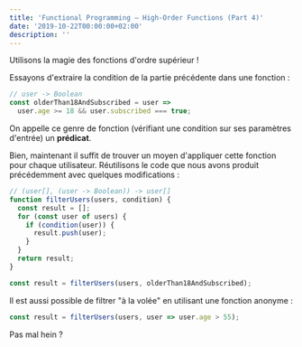 ```yaml
---
title: 'Functional Programming — High-Order Functions (Part 4)'
date: '2019-10-22T00:00:00+02:00'
description: ''
---
```


Utilisons la magie des fonctions d'ordre supérieur !

Essayons d'extraire la condition de la partie précédente dans une fonction :

```js
// user -> Boolean
const olderThan18AndSubscribed = user =>
  user.age >= 18 && user.subscribed === true;
```

On appelle ce genre de fonction (vérifiant une condition sur ses paramètres d'entrée) un **prédicat**.

Bien, maintenant il suffit de trouver un moyen d'appliquer cette fonction pour chaque utilisateur. Réutilisons le code que nous avons produit précédemment avec quelques modifications :

```js
// (user[], (user -> Boolean)) -> user[]
function filterUsers(users, condition) {
  const result = [];
  for (const user of users) {
    if (condition(user)) {
      result.push(user);
    }
  }
  return result;
}

const result = filterUsers(users, olderThan18AndSubscribed);
```

Il est aussi possible de filtrer "à la volée" en utilisant une fonction anonyme :

```js
const result = filterUsers(users, user => user.age > 55);
```

Pas mal hein ?

